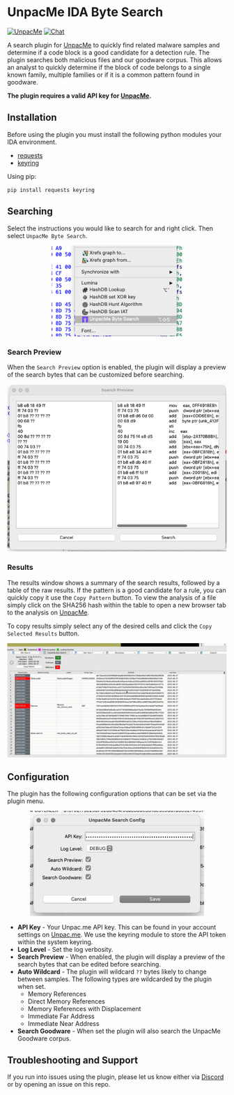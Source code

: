 # UnpacMe IDA Byte Search
[![UnpacMe](https://img.shields.io/badge/Threat_Hunting-UnpacMe-AA00B4)](https://www.unpac.me/) [![Chat](https://img.shields.io/badge/Support-Discord-5462EB)](https://discord.gg/cw4U3WHvpn)

A search plugin for [UnpacMe](https://unpac.me/) to quickly find related malware samples and determine if a code block is a good
candidate for a detection rule. The plugin searches both malicious files and our goodware corpus.  This allows an analyst to quickly determine
if the block of code belongs to a single known family, multiple families or if it is a common pattern found in goodware.

**The plugin requires a valid API key for [UnpacMe](https://www.unpac.me/).**

## Installation
Before using the plugin you must install the following python modules your IDA environment.

- [requests](https://pypi.org/project/requests/)
- [keyring](https://pypi.org/project/keyring/)

Using pip:
```
pip install requests keyring
```

## Searching

Select the instructions you would like to search for and right click. Then select `UnpacMe Byte Search`.

<p align="center">
    <img width="300" alt="Example Results" src="imgs/search_example.png?raw=true">
</p>

### Search Preview

When the `Search Preview` option is enabled, the plugin will display a preview of the search bytes that can be customized before searching.

<p align="center">
    <img width="600" alt="Example Results" src="imgs/search_preview.png?raw=true">
</p>

### Results

The results window shows a summary of the search results, followed by a table of the raw results. If the pattern is a
good candidate for a rule, you can quickly copy it use the `Copy Pattern` button.  To view the analysis of a file simply
click on the SHA256 hash within the table to open a new browser tab to the analysis on [UnpacMe](https://www.unpac.me).

To copy results simply select any of the desired cells and click the `Copy Selected Results` button. 

<p align="center">
    <img width="600" alt="Example Results" src="imgs/example_results.gif?raw=true">
</p>

## Configuration

The plugin has the following configuration options that can be set via the plugin menu.

<p align="center">
    <img width="400" alt="Example Results" src="imgs/config.png?raw=true">
</p>


 - **API Key** - Your Unpac.me API key. This can be found in your account settings on [Unpac.me](https://www.unpac.me/account#/). We use the keyring module
to store the API token within the system keyring.
 - **Log Level** - Set the log verbosity.
 - **Search Preview** - When enabled, the plugin will display a preview of the search bytes that can be edited before searching.
 - **Auto Wildcard** - The plugin will wildcard  `??` bytes likely to change between samples. The following types are wildcarded by
 the plugin when set.
   - Memory References
   - Direct Memory References
   - Memory References with Displacement
   - Immediate Far Address
   - Immediate Near Address
 - **Search Goodware** - When set the plugin will also search the UnpacMe Goodware corpus.

## Troubleshooting and Support 

If you run into issues using the plugin, please let us know either via [Discord](https://discord.gg/cw4U3WHvpn) or by opening an issue on this repo.




